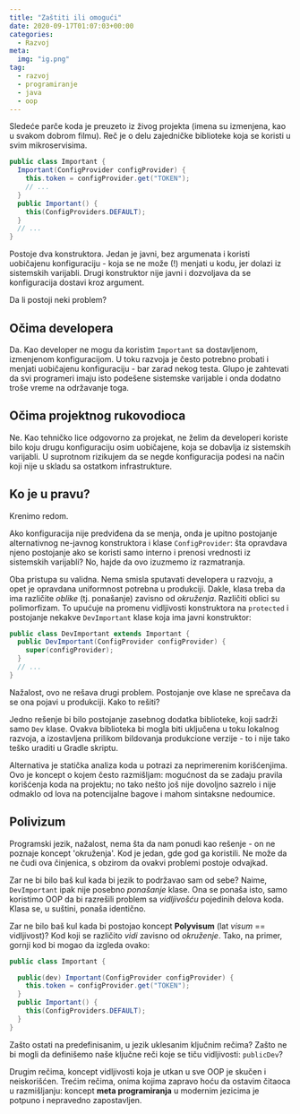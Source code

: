 ```yaml
---
title: "Zaštiti ili omogući"
date: 2020-09-17T01:07:03+00:00
categories:
  - Razvoj
meta:
  img: "ig.png"
tag:
  - razvoj
  - programiranje
  - java
  - oop
---
```


Sledeće parče koda je preuzeto iz živog projekta (imena su izmenjena, kao u svakom dobrom filmu). Reč je o delu zajedničke biblioteke koja se koristi u svim mikroservisima.

<!--more-->

```java
public class Important {
  Important(ConfigProvider configProvider) {
    this.token = configProvider.get("TOKEN");
    // ...
  }
  public Important() {
    this(ConfigProviders.DEFAULT);
  }
  // ...
}
```

Postoje dva konstruktora. Jedan je javni, bez argumenata i koristi uobičajenu konfiguraciju - koja se ne može (!) menjati u kodu, jer dolazi iz sistemskih varijabli. Drugi konstruktor nije javni i dozvoljava da se konfiguracija dostavi kroz argument.

Da li postoji neki problem?

## Očima developera

Da. Kao developer ne mogu da koristim `Important` sa dostavljenom, izmenjenom konfiguracijom. U toku razvoja je često potrebno probati i menjati uobičajenu konfiguraciju - bar zarad nekog testa. Glupo je zahtevati da svi programeri imaju isto podešene sistemske varijable i onda dodatno troše vreme na održavanje toga.

## Očima projektnog rukovodioca

Ne. Kao tehničko lice odgovorno za projekat, ne želim da developeri koriste bilo koju drugu konfiguraciju osim uobičajene, koja se dobavlja iz sistemskih varijabli. U suprotnom rizikujem da se negde konfiguracija podesi na način koji nije u skladu sa ostatkom infrastrukture.

## Ko je u pravu?

Krenimo redom.

Ako konfiguracija nije predviđena da se menja, onda je upitno postojanje alternativnog ne-javnog konstruktora i klase `ConfigProvider`: šta opravdava njeno postojanje ako se koristi samo interno i prenosi vrednosti iz sistemskih varijabli? No, hajde da ovo izuzmemo iz razmatranja.

Oba pristupa su validna. Nema smisla sputavati developera u razvoju, a opet je opravdana uniformnost potrebna u produkciji. Dakle, klasa treba da ima različite _oblike_ (tj. ponašanje) zavisno od _okruženja_. Različiti oblici su polimorfizam. To upućuje na promenu vidljivosti konstruktora na `protected` i postojanje nekakve `DevImportant` klase koja ima javni konstruktor:

```java
public class DevImportant extends Important {
  public DevImportant(ConfigProvider configProvider) {
    super(configProvider);
  }
  // ...
}
```

Nažalost, ovo ne rešava drugi problem. Postojanje ove klase ne sprečava da se ona pojavi u produkciji. Kako to rešiti?

Jedno rešenje bi bilo postojanje zasebnog dodatka biblioteke, koji sadrži samo `Dev` klase. Ovakva biblioteka bi mogla biti uključena u toku lokalnog razvoja, a izostavljena prilikom bildovanja produkcione verzije - to i nije tako teško uraditi u Gradle skriptu.

Alternativa je statička analiza koda u potrazi za neprimerenim korišćenjima. Ovo je koncept o kojem često razmišljam: mogućnost da se zadaju pravila korišćenja koda na projektu; no tako nešto još nije dovoljno sazrelo i nije odmaklo od lova na potencijalne bagove i mahom sintaksne nedoumice.

## Polivizum

Programski jezik, nažalost, nema šta da nam ponudi kao rešenje - on ne poznaje koncept 'okruženja'. Kod je jedan, gde god ga koristili. Ne može da ne čudi ova činjenica, s obzirom da ovakvi problemi postoje odvajkad.

Zar ne bi bilo baš kul kada bi jezik to podržavao sam od sebe? Naime, `DevImportant` ipak nije posebno _ponašanje_ klase. Ona se ponaša isto, samo koristimo OOP da bi razrešili problem sa _vidljivošću_ pojedinih delova koda. Klasa se, u suštini, ponaša identično.

Zar ne bilo baš kul kada bi postojao koncept **Polyvisum** (lat _visum_ == vidljivost)? Kod koji se različito _vidi_ zavisno od _okruženje_. Tako, na primer, gornji kod bi mogao da izgleda ovako:

```java
public class Important {

  public(dev) Important(ConfigProvider configProvider) {
    this.token = configProvider.get("TOKEN");
  }
  public Important() {
    this(ConfigProviders.DEFAULT);
  }
}
```

Zašto ostati na predefinisanim, u jezik uklesanim ključnim rečima? Zašto ne bi mogli da definišemo naše ključne reči koje se tiču vidljivosti: `publicDev`?

Drugim rečima, koncept vidljivosti koja je utkan u sve OOP je skučen i neiskorišćen. Trećim rečima, onima kojima zapravo hoću da ostavim čitaoca u razmišljanju: koncept **meta programiranja** u modernim jezicima je potpuno i nepravedno zapostavljen.
